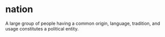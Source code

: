 # nation
A large group of people having a common origin, language, tradition, and usage constitutes a political entity.
